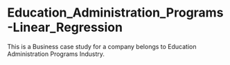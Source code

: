 # Education_Administration_Programs-Linear_Regression
This is a Business case study for a company belongs to Education Administration Programs Industry.
